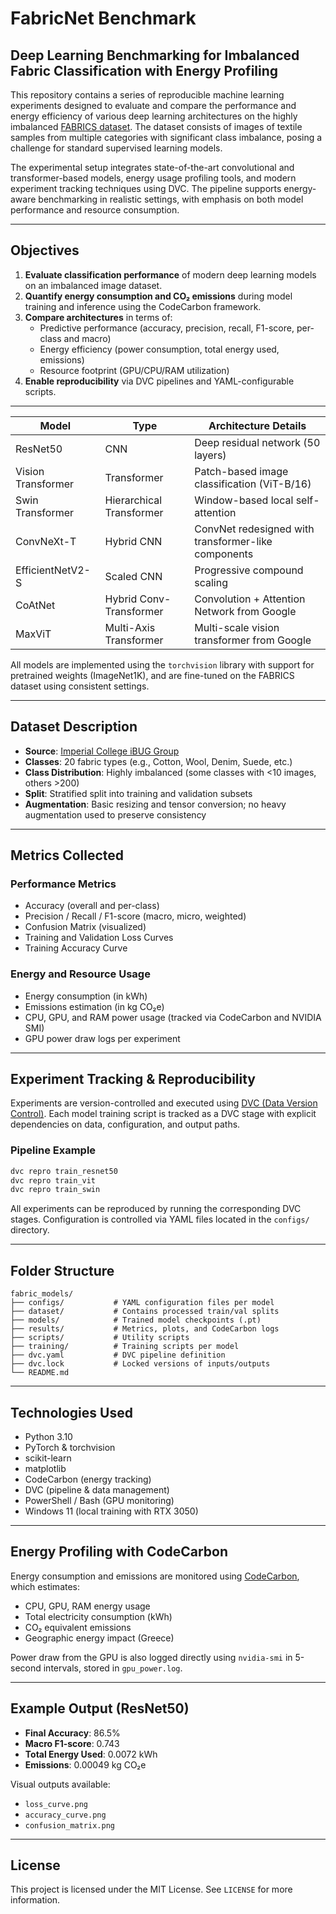 # FabricNet Benchmark

## Deep Learning Benchmarking for Imbalanced Fabric Classification with Energy Profiling

This repository contains a series of reproducible machine learning experiments designed to evaluate and compare the performance and energy efficiency of various deep learning architectures on the highly imbalanced [FABRICS dataset](https://ibug.doc.ic.ac.uk/resources/fabrics/). The dataset consists of images of textile samples from multiple categories with significant class imbalance, posing a challenge for standard supervised learning models.

The experimental setup integrates state-of-the-art convolutional and transformer-based models, energy usage profiling tools, and modern experiment tracking techniques using DVC. The pipeline supports energy-aware benchmarking in realistic settings, with emphasis on both model performance and resource consumption.

---

## Objectives

1. **Evaluate classification performance** of modern deep learning models on an imbalanced image dataset.
2. **Quantify energy consumption and CO₂ emissions** during model training and inference using the CodeCarbon framework.
3. **Compare architectures** in terms of:
   - Predictive performance (accuracy, precision, recall, F1-score, per-class and macro)
   - Energy efficiency (power consumption, total energy used, emissions)
   - Resource footprint (GPU/CPU/RAM utilization)
4. **Enable reproducibility** via DVC pipelines and YAML-configurable scripts.

---

| Model               | Type                   | Architecture Details                                      |
|---------------------|------------------------|-----------------------------------------------------------|
| ResNet50            | CNN                    | Deep residual network (50 layers)                         |
| Vision Transformer  | Transformer            | Patch-based image classification (ViT-B/16)               |
| Swin Transformer    | Hierarchical Transformer| Window-based local self-attention                        |
| ConvNeXt-T          | Hybrid CNN             | ConvNet redesigned with transformer-like components       |
| EfficientNetV2-S    | Scaled CNN             | Progressive compound scaling                              |
| CoAtNet             | Hybrid Conv-Transformer| Convolution + Attention Network from Google               |
| MaxViT              | Multi-Axis Transformer | Multi-scale vision transformer from Google                |

All models are implemented using the `torchvision` library with support for pretrained weights (ImageNet1K), and are fine-tuned on the FABRICS dataset using consistent settings.

---

## Dataset Description

- **Source**: [Imperial College iBUG Group](https://ibug.doc.ic.ac.uk/resources/fabrics/)
- **Classes**: 20 fabric types (e.g., Cotton, Wool, Denim, Suede, etc.)
- **Class Distribution**: Highly imbalanced (some classes with <10 images, others >200)
- **Split**: Stratified split into training and validation subsets
- **Augmentation**: Basic resizing and tensor conversion; no heavy augmentation used to preserve consistency

---

## Metrics Collected

### Performance Metrics

- Accuracy (overall and per-class)
- Precision / Recall / F1-score (macro, micro, weighted)
- Confusion Matrix (visualized)
- Training and Validation Loss Curves
- Training Accuracy Curve

### Energy and Resource Usage

- Energy consumption (in kWh)
- Emissions estimation (in kg CO₂e)
- CPU, GPU, and RAM power usage (tracked via CodeCarbon and NVIDIA SMI)
- GPU power draw logs per experiment

---

## Experiment Tracking & Reproducibility

Experiments are version-controlled and executed using [DVC (Data Version Control)](https://dvc.org/). Each model training script is tracked as a DVC stage with explicit dependencies on data, configuration, and output paths.

### Pipeline Example

```bash
dvc repro train_resnet50
dvc repro train_vit
dvc repro train_swin
```

All experiments can be reproduced by running the corresponding DVC stages. Configuration is controlled via YAML files located in the `configs/` directory.

---

## Folder Structure

```
fabric_models/
├── configs/           # YAML configuration files per model
├── dataset/           # Contains processed train/val splits
├── models/            # Trained model checkpoints (.pt)
├── results/           # Metrics, plots, and CodeCarbon logs
├── scripts/           # Utility scripts
├── training/          # Training scripts per model
├── dvc.yaml           # DVC pipeline definition
├── dvc.lock           # Locked versions of inputs/outputs
└── README.md
```

---

## Technologies Used

- Python 3.10
- PyTorch & torchvision
- scikit-learn
- matplotlib
- CodeCarbon (energy tracking)
- DVC (pipeline & data management)
- PowerShell / Bash (GPU monitoring)
- Windows 11 (local training with RTX 3050)

---

## Energy Profiling with CodeCarbon

Energy consumption and emissions are monitored using [CodeCarbon](https://mlco2.github.io/codecarbon/), which estimates:

- CPU, GPU, RAM energy usage
- Total electricity consumption (kWh)
- CO₂ equivalent emissions
- Geographic energy impact (Greece)

Power draw from the GPU is also logged directly using `nvidia-smi` in 5-second intervals, stored in `gpu_power.log`.

---

## Example Output (ResNet50)

- **Final Accuracy**: 86.5%
- **Macro F1-score**: 0.743
- **Total Energy Used**: 0.0072 kWh
- **Emissions**: 0.00049 kg CO₂e

Visual outputs available:

- `loss_curve.png`
- `accuracy_curve.png`
- `confusion_matrix.png`



---

## License

This project is licensed under the MIT License. See `LICENSE` for more information.
